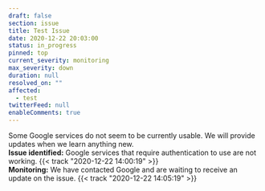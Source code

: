```yaml
---
draft: false
section: issue
title: Test Issue
date: 2020-12-22 20:03:00
status: in_progress
pinned: top
current_severity: monitoring
max_severity: down
duration: null
resolved_on: ""
affected:
  - test
twitterFeed: null
enableComments: true
---
```

Some Google services do not seem to be currently usable.  We will provide updates when we learn anything new.
\
**Issue identified:** Google services that require authentication to use are not working.  {{< track "2020-12-22 14:00:19" >}}
\
**Monitoring:** We have contacted Google and are waiting to receive an update on the issue.  {{< track "2020-12-22 14:05:19" >}}